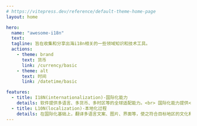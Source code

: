 ```yaml
---
# https://vitepress.dev/reference/default-theme-home-page
layout: home

hero:
  name: "awesome-i18n"
  text: 
  tagline: 旨在收集和分享出海i18n相关的一些领域知识和技术工具。 
  actions:
    - theme: brand
      text: 货币
      link: /currency/basic
    - theme: alt
      text: 时间
      link: /datetime/basic

features:
  - title: I18N(internationalization)-国际化能力
    details: 软件提供多语言、多货币、多时区等的全球适配能力。<br> 国际化能力提供<text style="color:red">框架</text> <br>国际化能力的建设是<text style="color:red">一次性</text>工作
  - title: L10N(localization)-本地化过程
    details: 在国际化基础上，翻译多语言文案、图片、界面等，使之符合目标地区的文化和语言习惯的过程。<br> 本地化过程提供<text style="color:red">数据</text> <br>本地化过程是每开一个国家都需要<text style="color:red">重复</text>做一次
---
```


